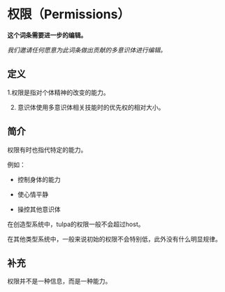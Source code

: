 # 权限（Permissions）

**这个词条需要进一步的编辑。**

_我们邀请任何愿意为此词条做出贡献的多意识体进行编辑。_

## 定义

1.权限是指对个体精神的改变的能力。

2. 意识体使用多意识体相关技能时的优先权的相对大小。

## 简介

权限有时也指代特定的能力。

例如：

- 控制身体的能力

- 使心情平静

- 操控其他意识体

在创造型系统中，tulpa的权限一般不会超过host。

在其他类型系统中，一般来说初始的权限不会特别低，此外没有什么明显规律。

## 补充

权限并不是一种信息，而是一种能力。
